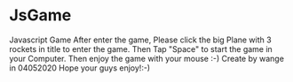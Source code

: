# JsGame
Javascript Game
After enter the game, Please click the big Plane with 3 rockets in title to enter the game.
Then Tap "Space" to start the game in your Computer.
Then enjoy the game with your mouse :-)
Create by wange in 04052020
Hope your guys enjoy!:-)
